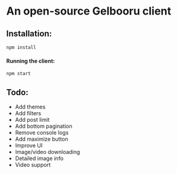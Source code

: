 # An open-source Gelbooru client

## Installation:
```
npm install
```

#### Running the client:

```
npm start
```

## Todo:

- Add themes
- Add filters
- Add post limit
- Add bottom pagination
- Remove console logs
- Add maximize button
- Improve UI
- Image/video downloading
- Detailed image info
- Video support
